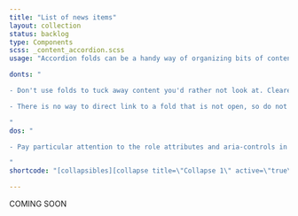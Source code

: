 ```yaml
---
title: "List of news items"
layout: collection
status: backlog
type: Components
scss: _content_accordion.scss
usage: "Accordion folds can be a handy way of organizing bits of content on a page."

donts: "

- Don't use folds to tuck away content you'd rather not look at. Clearer, concise writing or making hard editing choices will be a better choice.

- There is no way to direct link to a fold that is not open, so do not hide content behind a tab that you expect to be easy to find.

"
dos: "

- Pay particular attention to the role attributes and aria-controls in these examples. They make your content more accessible.

"
shortcode: "[collapsibles][collapse title=\"Collapse 1\" active=\"true\"]Collapse stuff in the first accordion fold.[/collapse]"

---
```



COMING SOON